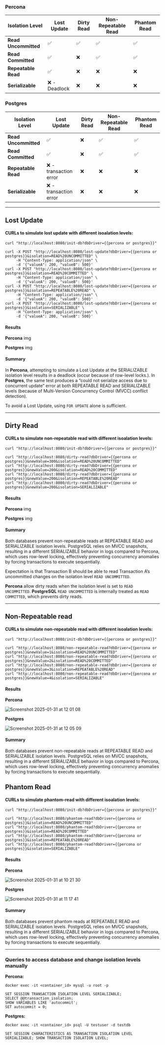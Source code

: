 
### Percona
| Isolation Level    | Lost Update | Dirty Read | Non-Repeatable Read | Phantom Read |
|--------------------|------------|------------|---------------------|--------------|
| **Read Uncommitted** | ✅  | ✅  | ✅  | ✅  |
| **Read Committed**   | ✅  | ❌  | ✅  | ✅  |
| **Repeatable Read**  | ✅  | ❌  | ❌  | ❌  |
| **Serializable**     | ❌ - Deadlock  | ❌  | ❌  | ❌  |

### Postgres
| Isolation Level    | Lost Update | Dirty Read | Non-Repeatable Read | Phantom Read |
|--------------------|------------|------------|---------------------|--------------|
| **Read Uncommitted** | ✅  | ❌  | ✅  | ✅  |
| **Read Committed**   | ✅  | ❌  | ✅  | ✅  |
| **Repeatable Read**  | ❌ - transaction error  | ❌  | ❌  | ❌  |
| **Serializable**     | ❌ - transaction error  | ❌  | ❌  | ❌  |


---
 
## Lost Update

####  CURLs to simulate lost update with different isoalation levels:

```
curl "http://localhost:8080/init-db?dbDriver={{percona or postgres}}"                           

curl -X POST "http://localhost:8080/lost-update?dbDriver={{percona or postgres}}&isolation=READ%20UNCOMMITTED" \
     -H "Content-Type: application/json" \
     -d '{"valueA": 200, "valueB": 500}'
curl -X POST "http://localhost:8080/lost-update?dbDriver={{percona or postgres}}&isolation=READ%20COMMITTED" \ 
     -H "Content-Type: application/json" \
     -d '{"valueA": 200, "valueB": 500}'
curl -X POST "http://localhost:8080/lost-update?dbDriver={{percona or postgres}}&isolation=REPEATABLE%20READ" \
     -H "Content-Type: application/json" \
     -d '{"valueA": 200, "valueB": 500}'
curl -X POST "http://localhost:8080/lost-update?dbDriver={{percona or postgres}}&isolation=SERIALIZABLE" \     
     -H "Content-Type: application/json" \
     -d '{"valueA": 200, "valueB": 500}'
```

#### Results

**Percona**
 img

**Postgres**
 img


#### Summary
 
In **Percona**, attempting to simulate a Lost Update at the SERIALIZABLE isolation level results in a deadlock (occur because of row-level locks.).
In **Postgres**, the same test produces a “could not serialize access due to concurrent update” error at both REPEATABLE READ and SERIALIZABLE levels (because of Multi-Version Concurrency Control (MVCC) conflict detection).

To avoid a Lost Update, using `FOR UPDATE` alone is sufficient.

---

## Dirty Read

####  CURLs to simulate non-repeatable read with different isoalation levels:

```
curl "http://localhost:8080/init-db?dbDriver={{percona or postgres}}"                           

curl "http://localhost:8080/dirty-read?dbDriver={{percona or postgres}}&newValue=300&isolation=READ%20UNCOMMITTED"
curl "http://localhost:8080/dirty-read?dbDriver={{percona or postgres}}&newValue=200&isolation=READ%20COMMITTED"
curl "http://localhost:8080/dirty-read?dbDriver={{percona or postgres}}&newValue=200&isolation=REPEATABLE%20READ"
curl "http://localhost:8080/dirty-read?dbDriver={{percona or postgres}}&newValue=200&isolation=SERIALIZABLE" 
```

#### Results

**Percona**
 img

**Postgres**
 img


#### Summary

Both databases prevent non-repeatable reads at REPEATABLE READ and SERIALIZABLE isolation levels. PostgreSQL relies on MVCC snapshots, resulting in a different SERIALIZABLE behavior in logs compared to Percona, which uses row-level locking, effectively preventing concurrency anomalies by forcing transactions to execute sequentially.

Expectation is that Transaction B should be able to read Transaction A’s uncommitted changes on the isolation level `READ UNCOMMITTED`.

**Percona** allow dirty reads when the isolation level is set to `READ UNCOMMITTED`. 
**PostgreSQL** `READ UNCOMMITTED` is internally treated as `READ COMMITTED`, which prevents dirty reads.

---

## Non-Repeatable read

####  CURLs to simulate non-repeatable read with different isoalation levels:

```
curl "http://localhost:8080/init-db?dbDriver={{percona or postgres}}"                           

curl "http://localhost:8080/non-repeatable-read?dbDriver={{percona or postgres}}&newValue=1&isolation=READ%20UNCOMMITTED"
curl "http://localhost:8080/non-repeatable-read?dbDriver={{percona or postgres}}&newValue=2&isolation=READ%20COMMITTED"
curl "http://localhost:8080/non-repeatable-read?dbDriver={{percona or postgres}}&newValue=3&isolation=REPEATABLE%20READ"
curl "http://localhost:8080/non-repeatable-read?dbDriver={{percona or postgres}}&newValue=4&isolation=SERIALIZABLE"
```

#### Results

**Percona**

![Screenshot 2025-01-31 at 12 01 08](https://github.com/user-attachments/assets/48e8b83b-64ad-4f85-92c7-5cf9517866ff)


**Postgres**

![Screenshot 2025-01-31 at 12 05 09](https://github.com/user-attachments/assets/700c8f4b-2761-47f1-b1af-52a73b80761f)


#### Summary

Both databases prevent non-repeatable reads at REPEATABLE READ and SERIALIZABLE isolation levels. PostgreSQL relies on MVCC snapshots, resulting in a different SERIALIZABLE behavior in logs compared to Percona, which uses row-level locking, effectively preventing concurrency anomalies by forcing transactions to execute sequentially.


## Phantom Read

####  CURLs to simulate phantom-read with different isoalation levels:

```
curl "http://localhost:8080/init-db?dbDriver={{percona or postgres}}"       

curl "http://localhost:8080/phantom-read?dbDriver={{percona or postgres}}&isolation=READ%20UNCOMMITTED"
curl "http://localhost:8080/phantom-read?dbDriver={{percona or postgres}}&isolation=READ%20COMMITTED"
curl "http://localhost:8080/phantom-read?dbDriver={{percona or postgres}}&isolation=REPEATABLE%20READ"
curl "http://localhost:8080/phantom-read?dbDriver={{percona or postgres}}&isolation=SERIALIZABLE"
```

#### Results

**Percona**

![Screenshot 2025-01-31 at 10 21 30](https://github.com/user-attachments/assets/34b77aef-0e29-4a20-8919-8e90a8224169)


**Postgres**

![Screenshot 2025-01-31 at 11 17 41](https://github.com/user-attachments/assets/12473da7-e436-4a4d-807d-fd91532f0fc7)


#### Summary

Both databases prevent phantom reads at REPEATABLE READ and SERIALIZABLE isolation levels. PostgreSQL relies on MVCC snapshots, resulting in a different SERIALIZABLE behavior in logs compared to Percona, which uses row-level locking, effectively preventing concurrency anomalies by forcing transactions to execute sequentially.

---

### Queries to access database and change isolation levels manually

**Percona:**

```
docker exec -it <container_id> mysql -u root -p
```
```
SET SESSION TRANSACTION ISOLATION LEVEL SERIALIZABLE; 
SELECT @@transaction_isolation;
SHOW VARIABLES LIKE 'autocommit';
SET autocommit = 0;
```

**Postgres:**

```
docker exec -it <container_id> psql -U testuser -d testdb
```
```
SET SESSION CHARACTERISTICS AS TRANSACTION ISOLATION LEVEL SERIALIZABLE; SHOW TRANSACTION ISOLATION LEVEL;
```
